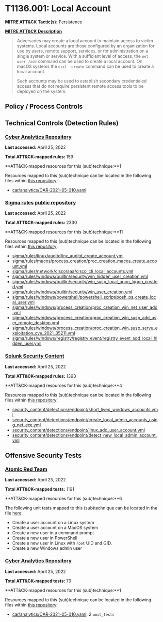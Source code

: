 # T1136.001: Local Account
**MITRE ATT&CK Tactic(s):** Persistence

**[MITRE ATT&CK Description](https://attack.mitre.org/techniques/T1136/001)**
<blockquote>Adversaries may create a local account to maintain access to victim systems. Local accounts are those configured by an organization for use by users, remote support, services, or for administration on a single system or service. With a sufficient level of access, the <code>net user /add</code> command can be used to create a local account. On macOS systems the <code>dscl -create</code> command can be used to create a local account.

Such accounts may be used to establish secondary credentialed access that do not require persistent remote access tools to be deployed on the system.</blockquote>
## Policy / Process Controls
## Technical Controls (Detection Rules)
### [Cyber Analytics Repository](https://car.mitre.org)
**Last accessed:** April 25, 2022

**Total ATT&CK-mapped rules:** 159

**ATT&CK-mapped resources for this (sub)technique:**1

Resources mapped to this (sub)technique can be located in the following files within [this repository](https://github.com/mitre-attack/car/blob/master/analytics):

* [car/analytics/CAR-2021-05-010.yaml](https://github.com/mitre-attack/car/blob/master/analytics/CAR-2021-05-010.yaml)

### [Sigma rules public repository](https://github.com/SigmaHQ/sigma)
**Last accessed:** April 25, 2022

**Total ATT&CK-mapped rules:** 2330

**ATT&CK-mapped resources for this (sub)technique:**11

Resources mapped to this (sub)technique can be located in the following files within [this repository](https://github.com/SigmaHQ/sigma/tree/master/rules):

* [sigma/rules/linux/auditd/lnx_auditd_create_account.yml](https://github.com/SigmaHQ/sigma/blob/master/rules/linux/auditd/lnx_auditd_create_account.yml)
* [sigma/rules/macos/process_creation/proc_creation_macos_create_account.yml](https://github.com/SigmaHQ/sigma/blob/master/rules/macos/process_creation/proc_creation_macos_create_account.yml)
* [sigma/rules/network/cisco/aaa/cisco_cli_local_accounts.yml](https://github.com/SigmaHQ/sigma/blob/master/rules/network/cisco/aaa/cisco_cli_local_accounts.yml)
* [sigma/rules/windows/builtin/security/win_hidden_user_creation.yml](https://github.com/SigmaHQ/sigma/blob/master/rules/windows/builtin/security/win_hidden_user_creation.yml)
* [sigma/rules/windows/builtin/security/win_susp_local_anon_logon_created.yml](https://github.com/SigmaHQ/sigma/blob/master/rules/windows/builtin/security/win_susp_local_anon_logon_created.yml)
* [sigma/rules/windows/builtin/security/win_user_creation.yml](https://github.com/SigmaHQ/sigma/blob/master/rules/windows/builtin/security/win_user_creation.yml)
* [sigma/rules/windows/powershell/powershell_script/posh_ps_create_local_user.yml](https://github.com/SigmaHQ/sigma/blob/master/rules/windows/powershell/powershell_script/posh_ps_create_local_user.yml)
* [sigma/rules/windows/process_creation/proc_creation_win_net_user_add.yml](https://github.com/SigmaHQ/sigma/blob/master/rules/windows/process_creation/proc_creation_win_net_user_add.yml)
* [sigma/rules/windows/process_creation/proc_creation_win_susp_add_user_remote_desktop.yml](https://github.com/SigmaHQ/sigma/blob/master/rules/windows/process_creation/proc_creation_win_susp_add_user_remote_desktop.yml)
* [sigma/rules/windows/process_creation/proc_creation_win_susp_servu_exploitation_cve_2021_35211.yml](https://github.com/SigmaHQ/sigma/blob/master/rules/windows/process_creation/proc_creation_win_susp_servu_exploitation_cve_2021_35211.yml)
* [sigma/rules/windows/registry/registry_event/registry_event_add_local_hidden_user.yml](https://github.com/SigmaHQ/sigma/blob/master/rules/windows/registry/registry_event/registry_event_add_local_hidden_user.yml)

### [Splunk Security Content](https://github.com/splunk/security_content)
**Last accessed:** April 25, 2022

**Total ATT&CK-mapped rules:** 1393

**ATT&CK-mapped resources for this (sub)technique:**4

Resources mapped to this (sub)technique can be located in the following files within [this repository](https://github.com/splunk/security_content/tree/develop/detections):

* [security_content/detections/endpoint/short_lived_windows_accounts.yml](https://github.com/splunk/security_content/blob/develop/detections/endpoint/short_lived_windows_accounts.yml)
* [security_content/detections/endpoint/create_local_admin_accounts_using_net_exe.yml](https://github.com/splunk/security_content/blob/develop/detections/endpoint/create_local_admin_accounts_using_net_exe.yml)
* [security_content/detections/endpoint/linux_add_user_account.yml](https://github.com/splunk/security_content/blob/develop/detections/endpoint/linux_add_user_account.yml)
* [security_content/detections/endpoint/detect_new_local_admin_account.yml](https://github.com/splunk/security_content/blob/develop/detections/endpoint/detect_new_local_admin_account.yml)


## Offensive Security Tests
### [Atomic Red Team](https://github.com/redcanaryco/atomic-red-team)
**Last accessed:** April 25, 2022

**Total ATT&CK-mapped tests:** 1161

**ATT&CK-mapped resources for this (sub)technique:**6

The following unit tests mapped to this (sub)technique can be located in the file [here](https://github.com/redcanaryco/atomic-red-team/tree/master/atomics/T1136.001/T1136.001.yaml):

* Create a user account on a Linux system
* Create a user account on a MacOS system
* Create a new user in a command prompt
* Create a new user in PowerShell
* Create a new user in Linux with `root` UID and GID.
* Create a new Windows admin user

### [Cyber Analytics Repository](https://car.mitre.org)
**Last accessed:** April 25, 2022

**Total ATT&CK-mapped tests:** 70

**ATT&CK-mapped resources for this (sub)technique:**1

Resources mapped to this (sub)technique can be located in the following files within [this repository](https://github.com/mitre-attack/car/blob/master/analytics):

* [car/analytics/CAR-2021-05-010.yaml](https://github.com/mitre-attack/car/blob/master/analytics/CAR-2021-05-010.yaml): 2 <code>unit_tests</code>

